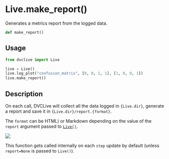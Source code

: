 # Live.make_report()

Generates a metrics report from the logged data.

```py
def make_report()
```

## Usage

```py
from dvclive import Live

live = Live()
live.log_plot("confusion_matrix", [0, 0, 1, 1], [1, 0, 0, 1])
live.make_report()
```

## Description

On each call, DVCLive will collect all the data logged in `{Live.dir}`, generate
a report and save it in `{Live.dir}/report.{format}`.

The `format` can be HTML) or Markdown depending on the value of the `report`
argument passed to [`Live()`](/doc/dvclive/api-reference/live#parameters).

![](/img/dvclive-html.gif)

<admon type="info">

This function gets called internally on each `step` update by default (unless
`report=None` is passed to `Live()`).

</admon>
